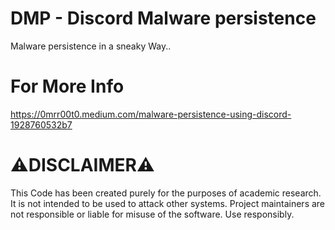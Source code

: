 # DMP - Discord Malware persistence
Malware persistence in a sneaky Way..
# For More Info
https://0mrr00t0.medium.com/malware-persistence-using-discord-1928760532b7
# ⚠️DISCLAIMER⚠️
This  Code has been created purely for the purposes of academic research. It is not intended to be used to attack other systems. Project maintainers are not responsible or liable for misuse of the software. Use responsibly.
